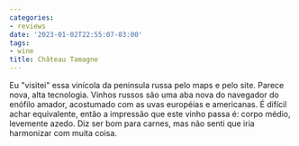 ```yaml
---
categories:
- reviews
date: '2023-01-02T22:55:07-03:00'
tags:
- wine
title: Château Tamagne
---
```


Eu "visitei" essa vinícola da peninsula russa pelo maps e pelo site. Parece nova, alta tecnologia. Vinhos russos são uma aba nova do navegador do enófilo amador, acostumado com as uvas européias e americanas. É difícil achar equivalente, então a impressão que este vinho passa é: corpo médio, levemente azedo. Diz ser bom para carnes, mas não senti que iria harmonizar com muita coisa.